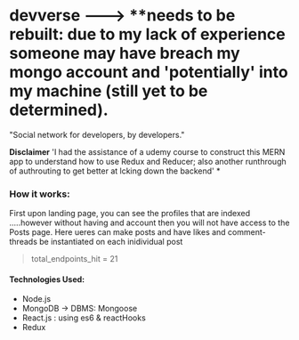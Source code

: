 # devverse ---> **needs to be rebuilt: due to my lack of experience someone may have breach my mongo account and 'potentially' into my machine (still yet to be determined).
"Social network for developers, by developers."


  __Disclaimer__ 
  'I had the assistance of a udemy course to construct this 
  MERN app to understand how to use Redux and Reducer; also another runthrough of authrouting to get better at lcking down the backend' *

### How it works:
First upon landing page, you can see the profiles that are indexed .....however without having and account then you will not have access to the Posts page.
Here ueres can make posts and have likes and comment-threads be instantiated on each inidividual post

> total_endpoints_hit = 21

#### Technologies Used:
* Node.js
* MongoDB -> DBMS: Mongoose
* React.js : using es6 & reactHooks
* Redux 
